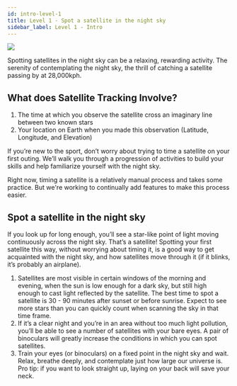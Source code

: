 ```yaml
---
id: intro-level-1
title: Level 1 - Spot a satellite in the night sky
sidebar_label: Level 1 - Intro
---
```


<img src="/img/learning_hub-illustrations-covers-200415-1434-01.jpg" />

Spotting satellites in the night sky can be a relaxing, rewarding activity. The serenity of contemplating the night sky, the thrill of catching a satellite passing by at 28,000kph.

## What does Satellite Tracking Involve?

1. The time at which you observe the satellite cross an imaginary line between two known stars
2. Your location on Earth when you made this observation (Latitude, Longitude, and Elevation)

If you’re new to the sport, don’t worry about trying to time a satellite on your first outing. We’ll walk you through a progression of activities to build your skills and help familiarize yourself with the night sky.

Right now, timing a satellite is a relatively manual process and takes some practice. But we're working to continually add features to make this process easier.


## Spot a satellite in the night sky

If you look up for long enough, you’ll see a star-like point of light moving continuously across the night sky. That’s a satellite! Spotting your first satellite this way, without worrying about timing it, is a good way to get acquainted with the night sky, and how satellites move through it (if it blinks, it’s probably an airplane).

1. Satellites are most visible in certain windows of the morning and evening, when the sun is low enough for a dark sky, but still high enough to cast light reflected by the satellite. The best time to spot a satellite is 30 - 90 minutes after sunset or before sunrise. Expect to see more stars than you can quickly count when scanning the sky in that time frame.
2. If it’s a clear night and you’re in an area without too much light pollution, you’ll be able to see a number of satellites with your bare eyes. A pair of binoculars will greatly increase the conditions in which you can spot satellites.
3. Train your eyes (or binoculars) on a fixed point in the night sky and wait. Relax, breathe deeply, and contemplate just how large our universe is. Pro tip: if you want to look straight up, laying on your back will save your neck.


